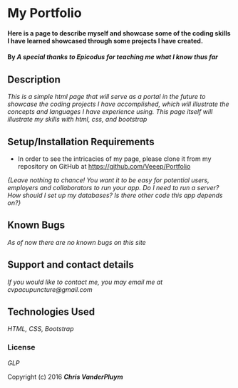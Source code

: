# My Portfolio

#### Here is a page to describe myself and showcase some of the coding skills I have learned showcased through some projects I have created.

#### By _**A special thanks to Epicodus for teaching me what I know thus far**_

## Description

_This is a simple html page that will serve as a portal in the future to showcase the coding projects I have accomplished, which will illustrate the concepts and languages I have experience using.  This page itself will illustrate my skills with html, css, and bootstrap_

## Setup/Installation Requirements

* In order to see the intricacies of my page, please clone it from my repository on GitHub at https://github.com/Veeep/Portfolio


_{Leave nothing to chance! You want it to be easy for potential users, employers and collaborators to run your app. Do I need to run a server? How should I set up my databases? Is there other code this app depends on?}_

## Known Bugs

_As of now there are no known bugs on this site_

## Support and contact details

_If you would like to contact me, you may email me at cvpacupuncture@gmail.com_

## Technologies Used

_HTML, CSS, Bootstrap_

### License

*GLP*

Copyright (c) 2016 **_Chris VanderPluym_**
